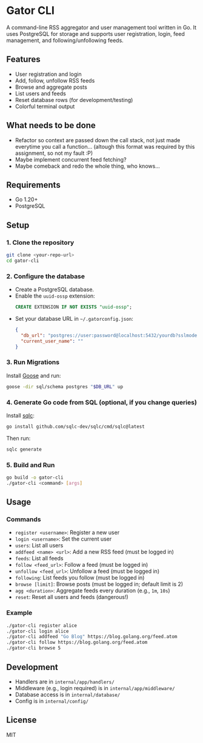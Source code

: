 # Gator CLI

A command-line RSS aggregator and user management tool written in Go. It uses PostgreSQL for storage and supports user registration, login, feed management, and following/unfollowing feeds.

## Features
- User registration and login
- Add, follow, unfollow RSS feeds
- Browse and aggregate posts
- List users and feeds
- Reset database rows (for development/testing)
- Colorful terminal output

## What needs to be done
- Refactor so context are passed down the call stack, not just made everytime you call a function... (altough this format was required by this assignment, so not my fault :P)
- Maybe implement concurrent feed fetching?
- Maybe comeback and redo the whole thing, who knows...

## Requirements
- Go 1.20+
- PostgreSQL

## Setup

### 1. Clone the repository
```bash
git clone <your-repo-url>
cd gator-cli
```

### 2. Configure the database
- Create a PostgreSQL database.
- Enable the `uuid-ossp` extension:
  ```sql
  CREATE EXTENSION IF NOT EXISTS "uuid-ossp";
  ```
- Set your database URL in `~/.gatorconfig.json`:
  ```json
  {
    "db_url": "postgres://user:password@localhost:5432/yourdb?sslmode=disable",
    "current_user_name": ""
  }
  ```

### 3. Run Migrations
Install [Goose](https://github.com/pressly/goose) and run:
```bash
goose -dir sql/schema postgres "$DB_URL" up
```

### 4. Generate Go code from SQL (optional, if you change queries)
Install [sqlc](https://sqlc.dev):
```bash
go install github.com/sqlc-dev/sqlc/cmd/sqlc@latest
```
Then run:
```bash
sqlc generate
```

### 5. Build and Run
```bash
go build -o gator-cli
./gator-cli <command> [args]
```

## Usage

### Commands
- `register <username>`: Register a new user
- `login <username>`: Set the current user
- `users`: List all users
- `addfeed <name> <url>`: Add a new RSS feed (must be logged in)
- `feeds`: List all feeds
- `follow <feed_url>`: Follow a feed (must be logged in)
- `unfollow <feed_url>`: Unfollow a feed (must be logged in)
- `following`: List feeds you follow (must be logged in)
- `browse [limit]`: Browse posts (must be logged in; default limit is 2)
- `agg <duration>`: Aggregate feeds every duration (e.g., `1m`, `10s`)
- `reset`: Reset all users and feeds (dangerous!)

### Example
```bash
./gator-cli register alice
./gator-cli login alice
./gator-cli addfeed "Go Blog" https://blog.golang.org/feed.atom
./gator-cli follow https://blog.golang.org/feed.atom
./gator-cli browse 5
```

## Development
- Handlers are in `internal/app/handlers/`
- Middleware (e.g., login required) is in `internal/app/middleware/`
- Database access is in `internal/database/`
- Config is in `internal/config/`

## License
MIT
